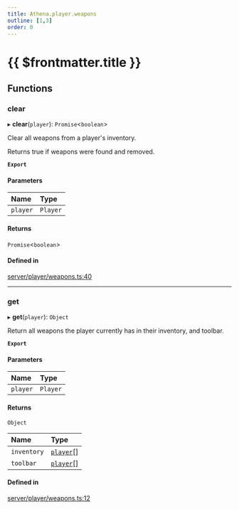 ```yaml
---
title: Athena.player.weapons
outline: [1,3]
order: 0
---
```


# {{ $frontmatter.title }}


## Functions

### clear

▸ **clear**(`player`): `Promise`<`boolean`\>

Clear all weapons from a player's inventory.

Returns true if weapons were found and removed.

**`Export`**

#### Parameters

| Name | Type |
| :------ | :------ |
| `player` | `Player` |

#### Returns

`Promise`<`boolean`\>

#### Defined in

[server/player/weapons.ts:40](https://github.com/Stuyk/altv-athena/blob/ae8402672/src/core/server/player/weapons.ts#L40)

___

### get

▸ **get**(`player`): `Object`

Return all weapons the player currently has in their inventory, and toolbar.

**`Export`**

#### Parameters

| Name | Type |
| :------ | :------ |
| `player` | `Player` |

#### Returns

`Object`

| Name | Type |
| :------ | :------ |
| `inventory` | [`player`](server_config.md#player)[] |
| `toolbar` | [`player`](server_config.md#player)[] |

#### Defined in

[server/player/weapons.ts:12](https://github.com/Stuyk/altv-athena/blob/ae8402672/src/core/server/player/weapons.ts#L12)
